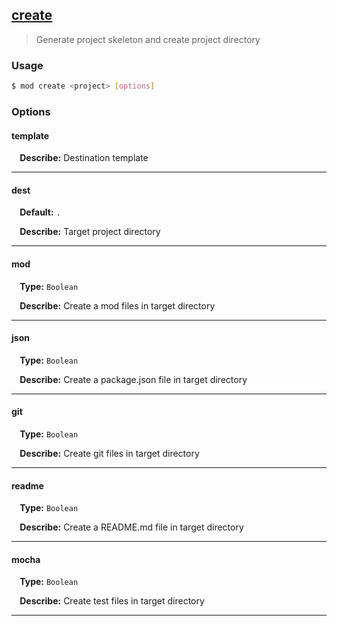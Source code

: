 ## <a href="#create" name="create">create</a>
> Generate project skeleton and create project directory

### Usage

```sh
$ mod create <project> [options]
```

### Options

#### template


<p> <b>&nbsp;&nbsp;&nbsp;&nbsp;Describe:</b> Destination template</p>
<hr>

#### dest

<p> <b>&nbsp;&nbsp;&nbsp;&nbsp;Default:</b> <code>.</code></p>
<p> <b>&nbsp;&nbsp;&nbsp;&nbsp;Describe:</b> Target project directory</p>
<hr>

#### mod
<p> <b>&nbsp;&nbsp;&nbsp;&nbsp;Type:</b> <code>Boolean</code></p>

<p> <b>&nbsp;&nbsp;&nbsp;&nbsp;Describe:</b> Create a mod files in target directory</p>
<hr>

#### json
<p> <b>&nbsp;&nbsp;&nbsp;&nbsp;Type:</b> <code>Boolean</code></p>

<p> <b>&nbsp;&nbsp;&nbsp;&nbsp;Describe:</b> Create a package.json file in target directory</p>
<hr>

#### git
<p> <b>&nbsp;&nbsp;&nbsp;&nbsp;Type:</b> <code>Boolean</code></p>

<p> <b>&nbsp;&nbsp;&nbsp;&nbsp;Describe:</b> Create git files in target directory</p>
<hr>

#### readme
<p> <b>&nbsp;&nbsp;&nbsp;&nbsp;Type:</b> <code>Boolean</code></p>

<p> <b>&nbsp;&nbsp;&nbsp;&nbsp;Describe:</b> Create a README.md file in target directory</p>
<hr>

#### mocha
<p> <b>&nbsp;&nbsp;&nbsp;&nbsp;Type:</b> <code>Boolean</code></p>

<p> <b>&nbsp;&nbsp;&nbsp;&nbsp;Describe:</b> Create test files in target directory</p>
<hr>







